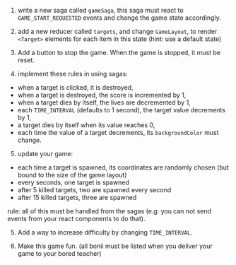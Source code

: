 1. write a new saga called `gameSaga`, this saga must react to `GAME_START_REQUESTED` events and change the game state accordingly.

2. add a new reducer called `targets`, and change `GameLayout`, to render `<Target>` elements for each item in this state (hint: use a default state)

3. Add a button to stop the game. When the game is stopped, it must be reset.

4. implement these rules in using sagas:

- when a target is clicked, it is destroyed,
- when a target is destroyed, the score is incremented by 1,
- when a target dies by itself, the lives are decremented by 1,
- each `TIME_INTERVAL` (defaults to 1 second), the target value decrements by 1,
- a target dies by itself when its value reaches 0,
- each time the value of a target decrements, its `backgroundColor` must change.

5. update your game:

- each time a target is spawned, its coordinates are randomly chosen (but bound to the size of the game layout)
- every seconds, one target is spawned
- after 5 killed targets, two are spawned every second
- after 15 killed targets, three are spawned

rule: all of this must be handled from the sagas
(e.g: you can not send events from your react components to do that).

5. Add a way to increase difficulty by changing `TIME_INTERVAL`.

6. Make this game fun.
   (all bonii must be listed when you deliver your game to your bored teacher)